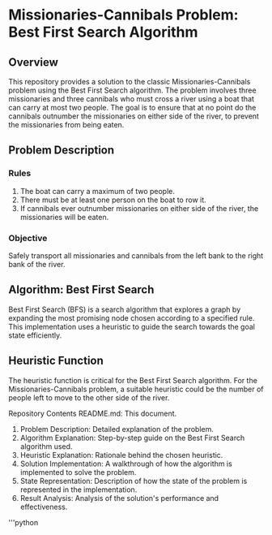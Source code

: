 #  Missionaries-Cannibals Problem: Best First Search Algorithm

## Overview
This repository provides a solution to the classic Missionaries-Cannibals problem using the Best First Search algorithm. The problem involves three missionaries and three cannibals who must cross a river using a boat that can carry at most two people. The goal is to ensure that at no point do the cannibals outnumber the missionaries on either side of the river, to prevent the missionaries from being eaten.

## Problem Description
### Rules
1. The boat can carry a maximum of two people.
2. There must be at least one person on the boat to row it.
3. If cannibals ever outnumber missionaries on either side of the river, the missionaries will be eaten.
   
### Objective
Safely transport all missionaries and cannibals from the left bank to the right bank of the river.

## Algorithm: Best First Search
Best First Search (BFS) is a search algorithm that explores a graph by expanding the most promising node chosen according to a specified rule. This implementation uses a heuristic to guide the search towards the goal state efficiently.

## Heuristic Function
The heuristic function is critical for the Best First Search algorithm. For the Missionaries-Cannibals problem, a suitable heuristic could be the number of people left to move to the other side of the river.

Repository Contents
README.md: This document.
1. Problem Description: Detailed explanation of the problem.
2. Algorithm Explanation: Step-by-step guide on the Best First Search algorithm used.
3. Heuristic Explanation: Rationale behind the chosen heuristic.
4. Solution Implementation: A walkthrough of how the algorithm is implemented to solve the problem.
5. State Representation: Description of how the state of the problem is represented in the implementation.
6. Result Analysis: Analysis of the solution's performance and effectiveness.

'''python 
